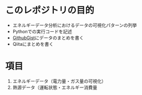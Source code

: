 # このレポジトリの目的
  * エネルギーデータ分析におけるデータの可視化パターンの列挙
  * Pythonでの実行コードを記述
  * [GithubGist](https://gist.github.com/snuow/dc4573577eacbcd8b503334b55b9e3c8)にデータのまとめを書く
  * Qiitaにまとめを書く

# 項目
 1. エネルギーデータ（電力量・ガス量の可視化）
 2. 熱源データ（運転状態・エネルギー消費量
